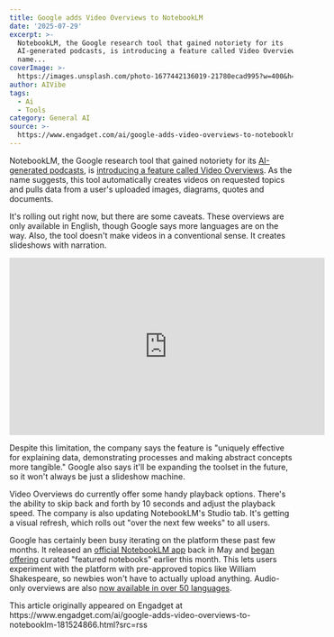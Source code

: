 ```yaml
---
title: Google adds Video Overviews to NotebookLM
date: '2025-07-29'
excerpt: >-
  NotebookLM, the Google research tool that gained notoriety for its
  AI-generated podcasts, is introducing a feature called Video Overviews. As the
  name...
coverImage: >-
  https://images.unsplash.com/photo-1677442136019-21780ecad995?w=400&h=200&fit=crop&auto=format
author: AIVibe
tags:
  - Ai
  - Tools
category: General AI
source: >-
  https://www.engadget.com/ai/google-adds-video-overviews-to-notebooklm-181524866.html?src=rss
---
```

<p>NotebookLM, the Google research tool that gained notoriety for its <a data-i13n="cpos:1;pos:1" href="https://www.engadget.com/ai/google-talks-up-notebooklm-upgrades-by-making-it-talk-up-google-io-2025-114240186.html">AI-generated podcasts</a>, is <a data-i13n="cpos:2;pos:1" href="https://blog.google/technology/google-labs/notebooklm-video-overviews-studio-upgrades/">introducing a feature called Video Overviews</a>. As the name suggests, this tool automatically creates videos on requested topics and pulls data from a user&#39;s uploaded images, diagrams, quotes and documents.</p>
<p>It&#39;s rolling out right now, but there are some caveats. These overviews are only available in English, though Google says more languages are on the way. Also, the tool doesn&#39;t make videos in a conventional sense. It creates slideshows with narration.</p>
<span id="end-legacy-contents"></span><div id="ac1f7fd4062e4fa3887f40420562f77c"><iframe width="560" height="315" src="https://www.youtube.com/embed/KA_pExdDSUo?si=5xmtMKsxKeRCNwxF" title="YouTube video player" frameborder="0" allowfullscreen></iframe></div>
<p>Despite this limitation, the company says the feature is &quot;uniquely effective for explaining data, demonstrating processes and making abstract concepts more tangible.&quot; Google also says it&#39;ll be expanding the toolset in the future, so it won&#39;t always be just a slideshow machine.</p>
<p>Video Overviews do currently offer some handy playback options. There&#39;s the ability to skip back and forth by 10 seconds and adjust the playback speed. The company is also updating NotebookLM&#39;s Studio tab. It&#39;s getting a visual refresh, which rolls out &quot;over the next few weeks&quot; to all users.</p>
<p>Google has certainly been busy iterating on the platform these past few months. It released an <a data-i13n="cpos:3;pos:1" href="https://www.engadget.com/apps/notebooklm-the-acceptable-face-of-google-ai-is-getting-an-app-in-may-182041294.html">official NotebookLM app</a> back in May and <a data-i13n="cpos:4;pos:1" href="https://www.engadget.com/ai/google-adds-featured-notebooks-on-selected-topics-to-notebooklm-181400251.html">began offering</a> curated &quot;featured notebooks&quot; earlier this month. This lets users experiment with the platform with pre-approved topics like William Shakespeare, so newbies won&#39;t have to actually upload anything. Audio-only overviews are also <a data-i13n="cpos:5;pos:1" href="https://www.youtube.com/watch?v=VJg37fVPy9I">now available in over 50 languages</a>.&nbsp;</p>This article originally appeared on Engadget at https://www.engadget.com/ai/google-adds-video-overviews-to-notebooklm-181524866.html?src=rss
